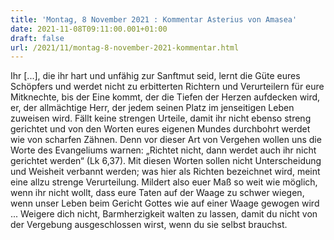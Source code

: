 ```yaml
---
title: 'Montag, 8 November 2021 : Kommentar Asterius von Amasea'
date: 2021-11-08T09:11:00.001+01:00
draft: false
url: /2021/11/montag-8-november-2021-kommentar.html
---
```


Ihr \[...\], die ihr hart und unfähig zur Sanftmut seid, lernt die Güte eures Schöpfers und werdet nicht zu erbitterten Richtern und Verurteilern für eure Mitknechte, bis der Eine kommt, der die Tiefen der Herzen aufdecken wird, er, der allmächtige Herr, der jedem seinen Platz im jenseitigen Leben zuweisen wird. Fällt keine strengen Urteile, damit ihr nicht ebenso streng gerichtet und von den Worten eures eigenen Mundes durchbohrt werdet wie von scharfen Zähnen. Denn vor dieser Art von Vergehen wollen uns die Worte des Evangeliums warnen: „Richtet nicht, dann werdet auch ihr nicht gerichtet werden“ (Lk 6,37). Mit diesen Worten sollen nicht Unterscheidung und Weisheit verbannt werden; was hier als Richten bezeichnet wird, meint eine allzu strenge Verurteilung. Mildert also euer Maß so weit wie möglich, wenn ihr nicht wollt, dass eure Taten auf der Waage zu schwer wiegen, wenn unser Leben beim Gericht Gottes wie auf einer Waage gewogen wird ... Weigere dich nicht, Barmherzigkeit walten zu lassen, damit du nicht von der Vergebung ausgeschlossen wirst, wenn du sie selbst brauchst.